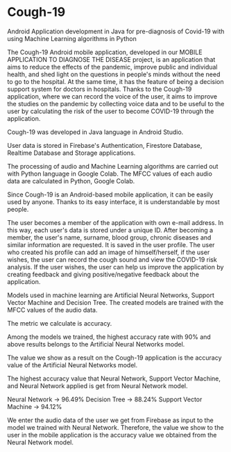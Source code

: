 # Cough-19
Android Application development in Java for pre-diagnosis of Covid-19 with using Machine Learning algorithms in Python

The Cough-19 Android mobile application, developed in our MOBILE APPLICATION TO DIAGNOSE THE DISEASE project, is an application that aims to reduce the effects of the pandemic, improve public and individual health, and shed light on the questions in people's minds without the need to go to the hospital. At the same time, it has the feature of being a decision support system for doctors in hospitals. Thanks to the Cough-19 application, where we can record the voice of the user, it aims to improve the studies on the pandemic by collecting voice data and to be useful to the user by calculating the risk of the user to become COVID-19 through the application.

Cough-19 was developed in Java language in Android Studio.

User data is stored in Firebase's Authentication, Firestore Database, Realtime Database and Storage applications.

The processing of audio and Machine Learning algorithms are carried out with Python language in Google Colab. The MFCC values of each audio data are calculated in Python, Google Colab.

Since Cough-19 is an Android-based mobile application, it can be easily used by anyone. Thanks to its easy interface, it is understandable by most people. 

The user becomes a member of the application with own e-mail address. 
In this way, each user's data is stored under a unique ID. 
After becoming a member, the user's name, surname, blood group, chronic diseases and similar information are requested. 
It is saved in the user profile. 
The user who created his profile can add an image of himself/herself, if the user wishes, the user can record the cough sound and view the COVID-19 risk analysis. 
If the user wishes, the user can help us improve the application by creating feedback and giving positive/negative feedback about the application.

Models used in machine learning are Artificial Neural Networks, Support Vector Machine and Decision Tree. The created models are trained with the MFCC values of the audio data.

The metric we calculate is accuracy.

Among the models we trained, the highest accuracy rate with 90% and above results belongs to the Artificial Neural Networks model.

The value we show as a result on the Cough-19 application is the accuracy value of the Artificial Neural Networks model.

The highest accuracy value that Neural Network, Support Vector Machine, and Neural Network applied is get from Neural Network model.

Neural Network -> 96.49%
Decision Tree -> 88.24%
Support Vector Machine -> 94.12%

We enter the audio data of the user we get from Firebase as input to the model we trained with Neural Network. Therefore, the value we show to the user in the mobile application is the accuracy value we obtained from the Neural Network model.
